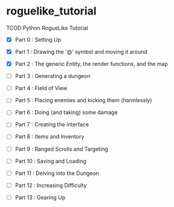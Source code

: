 # roguelike_tutorial
TCOD Python RogueLike Tutorial

- [x] Part  0 : Setting Up
- [x] Part  1 : Drawing the '@' symbol and moving it around

- [x] Part  2 : The generic Entity, the render functions, and the map
- [ ] Part  3 : Generating a dungeon

- [ ] Part  4 : Field of View
- [ ] Part  5 : Placing enemies and kicking them (harmlessly)

- [ ] Part  6 : Doing (and taking) some damage
- [ ] Part  7 : Creating the interface
 
- [ ] Part  8 : Items and Inventory
- [ ] Part  9 : Ranged Scrolls and Targeting

- [ ] Part 10 : Saving and Loading
- [ ] Part 11 : Delving into the Dungeon

- [ ] Part 12 : Increasing Difficulty
- [ ] Part 13 : Gearing Up

